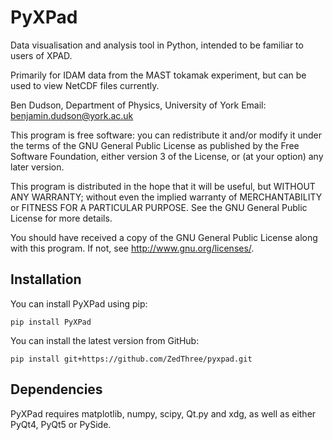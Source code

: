 PyXPad
======

Data visualisation and analysis tool in Python,
intended to be familiar to users of XPAD.

Primarily for IDAM data from the MAST tokamak experiment,
but can be used to view NetCDF files currently.

Ben Dudson, Department of Physics, University of York
Email: benjamin.dudson@york.ac.uk

This program is free software: you can redistribute it and/or modify
it under the terms of the GNU General Public License as published by
the Free Software Foundation, either version 3 of the License, or
(at your option) any later version.

This program is distributed in the hope that it will be useful,
but WITHOUT ANY WARRANTY; without even the implied warranty of
MERCHANTABILITY or FITNESS FOR A PARTICULAR PURPOSE.  See the
GNU General Public License for more details.

You should have received a copy of the GNU General Public License
along with this program.  If not, see <http://www.gnu.org/licenses/>.

Installation
------------

You can install PyXPad using pip:

    pip install PyXPad

You can install the latest version from GitHub:

    pip install git+https://github.com/ZedThree/pyxpad.git

Dependencies
------------

PyXPad requires matplotlib, numpy, scipy, Qt.py and xdg, as well as
either PyQt4, PyQt5 or PySide.
